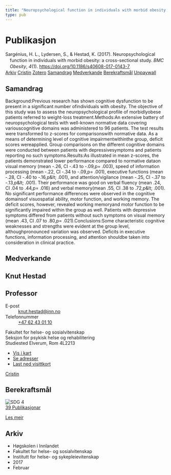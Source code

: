 ```yaml
---
title: "Neuropsychological function in individuals with morbid obesity: a cross-sectional study"
type: pub
---
```

<h1>Publikasjon</h1>
<article id="csl-bib-container-QHM98CCG" class="csl-bib-container">
  <div class="csl-bib-body" style="line-height: 1.35; padding-left: 1em; text-indent:-1em;">
  <div class="csl-entry">Sarg&#xE9;nius, H. L., Lydersen, S., &amp; Hestad, K. (2017). Neuropsychological function in individuals with morbid obesity: a cross-sectional study. <i>BMC Obesity</i>, <i>4</i>(1). <a href="https://doi.org/10.1186/s40608-017-0143-7">https://doi.org/10.1186/s40608-017-0143-7</a></div>
</div>
  <div class="csl-bib-buttons">
    <a href="#taxonomy-article-QHM98CCG" class="csl-bib-button">Arkiv</a>
    <a href="https://app.cristin.no/results/show.jsf?id=1448267" alt="Cristin URL" class="csl-bib-button">Cristin</a>
    <a href="http://zotero.org/groups/5022929/items/QHM98CCG" alt="Zotero URL" class="csl-bib-button">Zotero</a>
    <a href="#abstract-article-QHM98CCG" class="csl-bib-button">Samandrag</a>
    <a href="#contributors-article-QHM98CCG" class="csl-bib-button">Medverkande</a>
    <a href="#sdg-article-QHM98CCG" class="csl-bib-button">Berekraftsmål</a>
    <a href="https://doi.org/10.1186/s40608-017-0143-7" class="csl-bib-button">Unpaywall</a>
  </div>
  <div id="csl-bib-meta-container-QHM98CCG"></div>
</article>
<div id="csl-bib-meta-QHM98CCG" class="csl-bib-meta">
  <article id="abstract-article-QHM98CCG" class="abstract-article">
    <h1>Samandrag</h1>
    Background:Previous research has shown cognitive dysfunction to be present in a significant number ofindividuals with obesity. The objective of this study was to assess the neuropsychological profile of morbidlyobese patients referred to weight-loss treatment.Methods:An extensive battery of neuropsychological tests with well-known normative data covering variouscognitive domains was administered to 96 patients. The test results were transformed to z-scores for comparisonswith normative data. As a means of determining level of cognitive impairmentwithinthe group, deficit scores wereapplied. Group comparisons on the different cognitive domains were conducted between patients with depressivesymptoms and patients reporting no such symptoms.Results:As illustrated in mean z-scores, the patients demonstrated lower performance compared to normative dataon visual memory (mean -.26, CI -.43 to -.09,p= .003), speed of information processing (mean -.22, CI -.34 to -.09,p= .001), executive functions (mean -.28, CI -.40 to -.16,p&amp;lt; .001), and attention/vigilance (mean -.25, CI -.37 to -.13,p&amp;lt; .001). Their performance was good on verbal fluency (mean .24, CI .04 to .44,p= .016) and verbal memory(mean .55, CI .38 to .72,p&amp;lt; .001). No significant performance differences were observed in the cognitive domainsof visuospatial ability, motor function, and working memory. The deficit scores, however, revealed working memoryand motor function to be significantly impaired within the group as well. Patients with depressive symptoms differed from patients without such symptoms on visual memory (mean .43, CI .07 to .80,p= .021).Conclusions:Some characteristic cognitive weaknesses and strengths were evident at the group level, althoughpronounced variation was observed. Deficits in executive functions, information processing, and attention shouldbe taken into consideration in clinical practice.
  </article>
  <article id="contributors-article-QHM98CCG" class="contributors-article">
    <h1>Medverkande</h1>
    <div class="personas">
<div class="vrtx-hinn-person-card">
<div class="photo">
<i class="lar la-user-circle missing-person"></i>
</div>
<div class="info">
<hgroup><h1>Knut Hestad</h1>
<h2>Professor</h2>
</hgroup><dl>
<dt>E-post</dt>
<dd>
<a href="mailto:knut.hestad@inn.no">knut.hestad@inn.no</a>
</dd>
<dt>Telefonnummer</dt>
<dd><a href="tel:+4762430110">
+47 62 43 01 10
</a></dd>
</dl>
<p>
Fakultet for helse- og sosialvitenskap<br>
Seksjon for psykisk helse og rehabilitering<br>
Studiested Elverum,
Rom 4L2213
</p>
<ul class="vrtx-hinn-links">
<li><a href="https://www.google.com/maps?q=60.88177,11.53669">Vis i kart</a></li>
<li><a href="https://www.inn.no/finn-en-ansatt/knut-hestad.html#vrtx-hinn-addresses">Se adresser</a></li>
<li><a href="https://www.inn.no/finn-en-ansatt/knut-hestad.html?vrtx=vcf">Last ned visittkort</a></li>
</ul>
</div>
</div>
<a href="https://app.cristin.no/persons/show.jsf?id=43557" alt="Cristin URL" class="personas-cristin">Cristin</a>
</div>
  </article>
  <article id="sdg-article-QHM98CCG" class="sdg-article">
    <h1>Berekraftsmål</h1>
    <div class="sdg-container"><div id="sdg4" class="sdg">
<img src="{{< params subfolder >}}images/sdg/sdg04_no.png" class="image" alt="SDG 4">
<div class="sdg-overlay">
<a href="{{< params subfolder >}}no/archive/?sdg=4#archive" class="sdg-publication-count"><span>39</span> Publikasjonar</a>
<p><a href="https://www.fn.no/om-fn/fns-baerekraftsmaal/god-utdanning?lang=nno-NO" class="sdg-read-more">Les meir</a></p>
</div>
</div></div>
  </article>
  <article id="taxonomy-article-QHM98CCG" class="taxonomy-article">
    <h1>Arkiv</h1>
    <ul>
      <li>Høgskolen i Innlandet</li>
      <li>Fakultet for helse- og sosialvitenskap</li>
      <li>Institutt for helse- og sykepleievitenskap</li>
      <li>2017</li>
      <li>Februar</li>
    </ul>
  </article>
</div>

